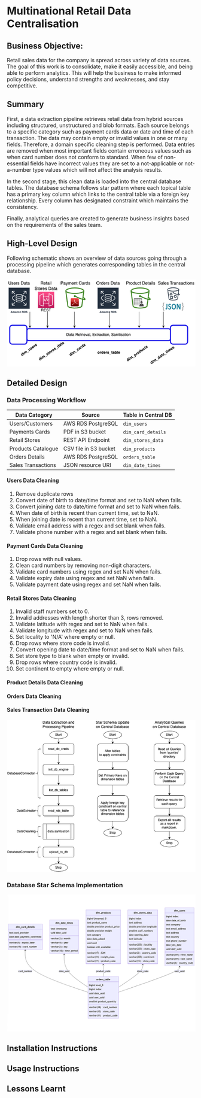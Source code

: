 # Multinational Retail Data Centralisation

## Business Objective:
Retail sales data for the company is spread across variety of data sources. The goal of this work is to consolidate, make it easily accessible, and being able to perform analytics. 
This will help the business to make informed policy decisions, understand strengths and weaknesses, and stay competitive.

## Summary
First, a data extraction pipeline retrieves retail data from hybrid sources including structured, unstructured and blob formats. Each source belongs to a specific category such as payment cards data or date and time of each transaction. The data may contain empty or invalid values in one or many fields. Therefore, a domain specific cleaning step is performed. Data entries are removed when most important fields contain erroneous values such as when card number does not conform to standard. When few of non-essential fields have incorrect values they are set to a not-applicable or not-a-number type values which will not affect the analysis results.

In the second stage, this clean data is loaded into the central database tables. The database schema follows star pattern where each topical table has a primary key column which links to the central table via a foreign key relationship. Every column has designated constraint which maintains the consistency.

Finally, analytical queries are created to generate business insights based on the requirements of the sales team.

## High-Level Design
Following schematic shows an overview of data sources going through a processing pipeline which generates corresponding tables in the central database.

![Overview of Data Sources, Processing and Resulting Tables](_docs/data_processing_pipeline.png)

## Detailed Design
### Data Processing Workflow


| Data Category      | Source                | Table in Central DB |
|--------------------|-----------------------|---------------------|
| Users/Customers    | AWS RDS PostgreSQL    | `dim_users`         |
| Payments Cards     | PDF in S3 bucket      | `dim_card_details`  |
| Retail Stores      | REST API Endpoint     | `dim_stores_data`   |
| Products Catalogue | CSV file in S3 bucket | `dim_products`      |
| Orders Details     | AWS RDS PostgreSQL    | `orders_table`      |
| Sales Transactions | JSON resource URI     | `dim_date_times`    |

#### Users Data Cleaning
1. Remove duplicate rows
1. Convert date of birth to date/time format and set to NaN when fails.
1. Convert joining date to date/time format and set to NaN when fails.
1. When date of birth is recent than current time, set to NaN.
1. When joining date is recent than current time, set to NaN.
1. Validate email address with a regex and set blank when fails.
1. Validate phone number with a regex and set blank when fails.

#### Payment Cards Data Cleaning
1. Drop rows with null values.
1. Clean card numbers by removing non-digit characters.
1. Validate card numbers using regex and set NaN when fails.
1. Validate expiry date using regex and set NaN when fails.
1. Validate payment date using regex and set NaN when fails.

#### Retail Stores Data Cleaning
1. Invalid staff numbers set to 0.
2. Invalid addresses with length shorter than 3, rows removed.
3. Validate latitude with regex and set to NaN when fails.
3. Validate longitude with regex and set to NaN when fails.
4. Set locality to 'N/A' where empty or null.
5. Drop rows where store code is invalid.
1. Convert opening date to date/time format and set to NaN when fails.
2. Set store type to blank when empty or invalid.
3. Drop rows where country code is invalid.
4. Set continent to empty where empty or null.

#### Product Details Data Cleaning

#### Orders Data Cleaning

#### Sales Transaction Data Cleaning

![](_docs/design_workflow.png)

### Database Star Schema Implementation

![](_docs/StarSchema-DataCentral.png)

### 

## Installation Instructions

## Usage Instructions

## Lessons Learnt